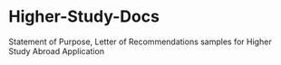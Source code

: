 # Higher-Study-Docs
Statement of Purpose, Letter of Recommendations samples for Higher Study Abroad Application
